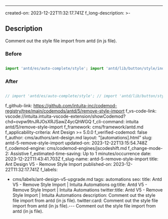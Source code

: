 ---
created-on: 2023-12-22T11:32:17.741Z
f_long-description: >-
  ## Description


  Comment out the style file import from antd (in js file).


  ### Before


  ```TypeScript

  import 'antd/es/auto-complete/style'; import 'antd/lib/button/style/index.less'; import 'antd/dist/antd.compact.min.css';

  ```


  ### After


  ```TypeScript

  // import 'antd/es/auto-complete/style'; // import 'antd/lib/button/style/index.less'; // import 'antd/dist/antd.compact.min.css';

  ```
f_github-link: https://github.com/intuita-inc/codemod-registry/tree/main/codemods/antd/5/remove-style-import
f_vs-code-link: vscode://intuita.intuita-vscode-extension/showCodemod?chd=ovpw9tnJRJOsXRJSawZ4ycQhWGQ
f_cli-command: intuita antd/5/remove-style-import
f_framework: cms/framework/antd.md
f_applicability-criteria: Ant Design >= 5.0.0
f_verified-codemod: false
f_author: cms/authors/ant-design.md
layout: "[automations].html"
slug: antd-5-remove-style-import
updated-on: 2023-12-22T13:15:54.748Z
f_codemod-engine: cms/codemod-engines/jscodeshift.md
f_change-mode-2: Assistive
f_estimated-time-saving: Up to 1 minutes/occurrence
date: 2023-12-22T11:43:41.703Z
f_slug-name: antd-5-remove-style-import
title: Ant Design V5 - Remove Style Import
published-on: 2023-12-22T11:32:17.741Z
f_labels:
  - cms/labels/ant-design-v5-upgrade.md
tags: automations
seo:
  title: Antd V5 - Remove Style Import | Intuita Automations
  og:title: Antd V5 - Remove Style Import | Intuita Automations
  twitter:title: Antd V5 - Remove Style Import | Intuita Automations
  description: Comment out the style file import from antd (in js file).
  twitter:card: Comment out the style file import from antd (in js file).---
Comment out the style file import from antd (in js file).